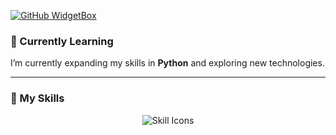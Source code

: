 [![GitHub WidgetBox](https://github-widgetbox.vercel.app/api/profile?username=1dev-hridoy&data=followers,repositories,stars,commits&theme=1dev-hridoy)](https://github.com/Jurredr/github-widgetbox)

### 🌱 Currently Learning  
I’m currently expanding my skills in **Python** and exploring new technologies.

---

### 🚀 My Skills  
<p align="center">
  <img src="https://skillicons.dev/icons?i=html,css,js,php,nodejs,mysql,mongodb,firebase,jquery,bootstrap,tailwind,vscode,notion" alt="Skill Icons">
</p>
